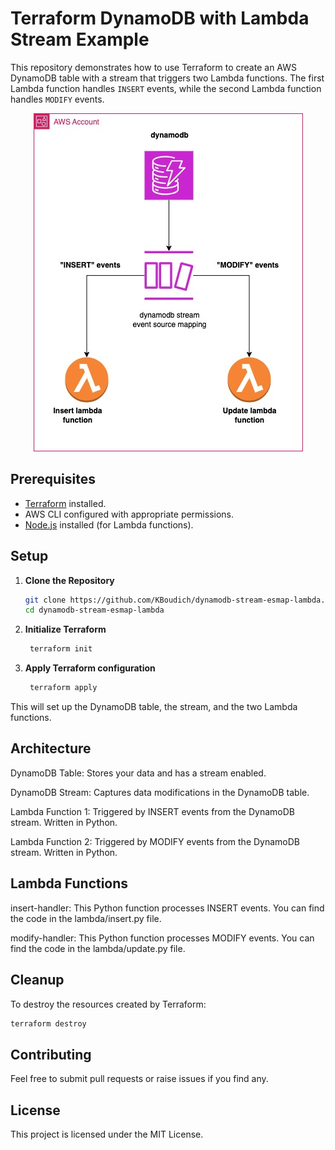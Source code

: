 # Terraform DynamoDB with Lambda Stream Example

This repository demonstrates how to use Terraform to create an AWS DynamoDB table with a stream that triggers two Lambda functions. The first Lambda function handles `INSERT` events, while the second Lambda function handles `MODIFY` events.

<p align="center">
  <img src="./dynamodb-streams-lambda-filters.jpg" alt="dynamodb streams lambda filters">
</p>

## Prerequisites

- [Terraform](https://www.terraform.io/downloads.html) installed.
- AWS CLI configured with appropriate permissions.
- [Node.js](https://nodejs.org/) installed (for Lambda functions).

## Setup

1. **Clone the Repository**

   ```bash
   git clone https://github.com/KBoudich/dynamodb-stream-esmap-lambda.git
   cd dynamodb-stream-esmap-lambda
   ```

2. **Initialize Terraform**
   ```bash
    terraform init
   ```
3. **Apply Terraform configuration**
   ```bash
    terraform apply
   ```

This will set up the DynamoDB table, the stream, and the two Lambda functions.

## Architecture

DynamoDB Table: Stores your data and has a stream enabled.

DynamoDB Stream: Captures data modifications in the DynamoDB table.

Lambda Function 1: Triggered by INSERT events from the DynamoDB stream. Written in Python.

Lambda Function 2: Triggered by MODIFY events from the DynamoDB stream. Written in Python.

## Lambda Functions

insert-handler: This Python function processes INSERT events. You can find the code in the lambda/insert.py file.

modify-handler: This Python function processes MODIFY events. You can find the code in the lambda/update.py file.

## Cleanup

To destroy the resources created by Terraform:

```bash
terraform destroy
```

## Contributing

Feel free to submit pull requests or raise issues if you find any.

## License

This project is licensed under the MIT License.
